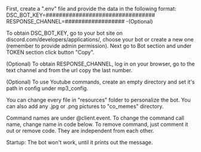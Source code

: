 First, create a ".env" file and provide the data in the following format:
DSC_BOT_KEY=#################################
RESPONSE_CHANNEL=##################                              -(Optional)

To obtain DSC_BOT_KEY, go to your bot site on discord.com/developers/applications/,
choose your bot or create a new one (remember to provide admin permission).
Next go to Bot section and under TOKEN section click button "Copy".

(Optional) To obtain RESPONSE_CHANNEL, log in on your browser,
go to the text channel and from the url copy the last number.

(Optional) To use Youtube commands, create an empty directory and set it's path in config under mp3_config.

You can change every file in "resources" folder to personalize the bot.
You can also add any .jpg or .png pictures to "co_memes" directory.

Command names are under @client.event. To change the command call name, change name in code below.
To remove command, just comment it out or remove code. They are independent from each other.

Startup: The bot won't work, until it prints out the message.